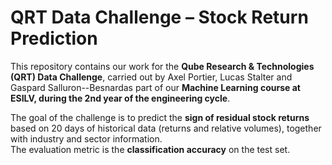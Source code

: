 # QRT Data Challenge – Stock Return Prediction

This repository contains our work for the **Qube Research & Technologies (QRT) Data Challenge**, carried out by Axel Portier, Lucas Stalter and Gaspard Salluron--Besnardas part of our **Machine Learning course at ESILV, during the 2nd year of the engineering cycle**.

The goal of the challenge is to predict the **sign of residual stock returns** based on 20 days of historical data (returns and relative volumes), together with industry and sector information.  
The evaluation metric is the **classification accuracy** on the test set.
